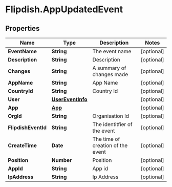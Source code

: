 # Flipdish.AppUpdatedEvent

## Properties

Name | Type | Description | Notes
------------ | ------------- | ------------- | -------------
**EventName** | **String** | The event name | [optional] 
**Description** | **String** | Description | [optional] 
**Changes** | **String** | A summary of changes made | [optional] 
**AppName** | **String** | App Name | [optional] 
**CountryId** | **String** | Country Id | [optional] 
**User** | [**UserEventInfo**](UserEventInfo.md) |  | [optional] 
**App** | [**App**](App.md) |  | [optional] 
**OrgId** | **String** | Organisation Id | [optional] 
**FlipdishEventId** | **String** | The identitfier of the event | [optional] 
**CreateTime** | **Date** | The time of creation of the event | [optional] 
**Position** | **Number** | Position | [optional] 
**AppId** | **String** | App id | [optional] 
**IpAddress** | **String** | Ip Address | [optional] 


